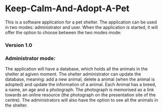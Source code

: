 # Keep-Calm-And-Adopt-A-Pet

This is a software application for a pet shelter. The application can
be used in two modes: administrator and user. When the application is started, it will offer the option
to choose between the two modes mode:

### Version 1.0

### Administrator mode:
  The application will have a database, which holds all the animals in the shelter at agiven moment. 
The shelter administrator can update the database, meaning: add a new animal, delete a animal (when the animal 
is adopted) and update the information of a animal. Each Animal has a breed, a name, an age and a photograph. 
The photograph is memorised as a link towards an online resource (the photograph on the presentation
site of the centre). The administrators will also have the option to see all the animals in the shelter.
